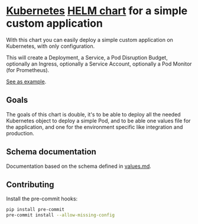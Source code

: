 # [Kubernetes](https://kubernetes.io/) [HELM chart](https://helm.sh/) for a simple custom application

With this chart you can easily deploy a simple custom application on Kubernetes, with only configuration.

This will create a Deployment, a Service, a Pod Disruption Budget, optionally an Ingress, optionally a Service Account,
optionally a Pod Monitor (for Prometheus).

[See as example](./tests/values.yaml).

## Goals

The goals of this chart is double, it's to be able to deploy all the needed Kubernetes object to deploy a simple Pod,
and to be able one values file for the application, and one for the environment specific like integration
and production.

## Schema documentation

Documentation based on the schema defined in [values.md](./values.md).

## Contributing

Install the pre-commit hooks:

```bash
pip install pre-commit
pre-commit install --allow-missing-config
```
